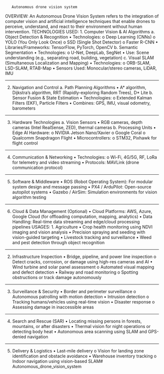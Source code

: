        Autonomous drone vision system 
OVERVIEW: 
               An Autonomous Drone Vision System refers to the integration of computer vision and artificial intelligence techniques that enable drones to perceive, understand, and react to their environment without human intervention.
TECHNOLOGIES USED:
            1. Computer Vision & AI Algorithms
a. Object Detection & Recognition
•	Technologies:
o	Deep Learning (CNNs)
o	YOLO (You Only Look Once)
o	SSD (Single Shot Detector)
o	Faster R-CNN
•	Libraries/Frameworks: TensorFlow, PyTorch, OpenCV
b. Semantic Segmentation
•	Technologies:
o	U-Net, DeepLab, SegNet
•	Use: Scene understanding (e.g., separating road, building, vegetation)
c. Visual SLAM (Simultaneous Localization and Mapping)
•	Technologies:
o	ORB-SLAM, LSD-SLAM, RTAB-Map
•	Sensors Used: Monocular/stereo cameras, LiDAR, IMU
________________________________________
2. Navigation and Control
a. Path Planning Algorithms
•	A* algorithm, Dijkstra’s algorithm, RRT (Rapidly-exploring Random Trees), D* Lite
b. Sensor Fusion & State Estimation
•	Technologies:
o	Extended Kalman Filters (EKF), Particle Filters
•	Combines: GPS, IMU, visual odometry, barometers
________________________________________
3. Hardware Technologies
a. Vision Sensors
•	RGB cameras, depth cameras (Intel RealSense, ZED), thermal cameras
b. Processing Units
•	Edge AI Hardware:
o	NVIDIA Jetson Nano/Xavier
o	Google Coral
o	Qualcomm Snapdragon Flight
•	Microcontrollers:
o	STM32, Pixhawk for flight control
________________________________________
4. Communication & Networking
•	Technologies:
o	Wi-Fi, 4G/5G, RF, LoRa for telemetry and video streaming
•	Protocols: MAVLink (drone communication protocol)
________________________________________
5. Software & Middleware
•	ROS (Robot Operating System): For modular system design and message passing
•	PX4 / ArduPilot: Open-source autopilot systems
•	Gazebo / AirSim: Simulation environments for vision algorithm testing
________________________________________
6. Cloud & Data Management (Optional)
•	Cloud Platforms: AWS, Azure, Google Cloud (for offloading computation, mapping, analytics)
•	Data Handling: Real-time data streaming and edge/cloud processing pipelines 
USAGES:
           1. Agriculture
•	Crop health monitoring using NDVI imaging and vision analysis
•	Precision spraying and seeding with vision-guided targeting
•	Livestock tracking and surveillance
•	Weed and pest detection through object recognition
________________________________________
2. Infrastructure Inspection
•	Bridge, pipeline, and power line inspection
o	Detect cracks, corrosion, or damage using high-res cameras and AI
•	Wind turbine and solar panel assessment
o	Automated visual mapping and defect detection
•	Railway and road monitoring
o	Spotting obstructions or track damage autonomously
________________________________________
3. Surveillance & Security
•	Border and perimeter surveillance
o	Autonomous patrolling with motion detection
•	Intrusion detection
o	Tracking humans/vehicles using real-time vision
•	Disaster response
o	Assessing damage in inaccessible areas
________________________________________
4. Search and Rescue (SAR)
•	Locating missing persons in forests, mountains, or after disasters
•	Thermal vision for night operations or detecting body heat
•	Autonomous area scanning using SLAM and GPS-denied navigation
________________________________________
5. Delivery & Logistics
•	Last-mile delivery
o	Vision for landing zone identification and obstacle avoidance
•	Warehouse inventory tracking
o	Indoor navigation using vision-based SLAM# Autonomous_drone_vision_system
